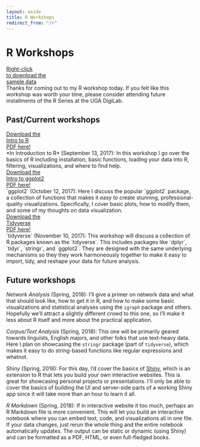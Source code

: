 ```yaml
---
layout: aside
title: R Workshops
redirect_from: "/r"
---
```


# R Workshops


<div class="biglink"><a href="/downloads/menu.csv" title="download data" class="nodot">Right-click<br />to download the<br/>sample data</a></div>
Thanks for coming out to my R workshop today. If you felt like this workshop was worth your time, please consider attending future installments of the R Series at the UGA DigiLab. 

## Past/Current workshops

<div class="biglink"><a href="/downloads/170912-intro-to-r-handout.pdf" title="download PDF" class="nodot">Download the <br />Intro to R<br/>PDF here!</a></div>
*In Introduction to R* (September 13, 2017): In this workshop I go over the basics of R including installation, basic functions, loading your data into R, filtering, visualizations, and where to find help. 

<div class="biglink"><a href="/downloads/171012-ggplot2_handout.pdf" title="download PDF" class="nodot">Download the <br />Intro to ggplot2<br/>PDF here!</a></div>
`ggplot2` (October 12, 2017): Here I discuss the popular `ggplot2` package, a collection of functions that makes it easy to create stunning, professional-quality visualizations. Specifically, I cover basic plots, how to modify them, and some of my thoughts on data visualization.

<div class="biglink"><a href="/downloads/171110-tidyverse_handout.pdf" title="download PDF" class="nodot">Download the <br />Tidyverse<br/>PDF here!</a></div>
`tidyverse` (November 10, 2017): This workshop will discuss a collection of R packages known as the `tidyverse`. This includes packages like `dplyr`, `tidyr`, `stringr`, and `ggplot2`. They are designed with the same underlying mechanisms so they they work harmoneously together to make it easy to import, tidy, and reshape your data for future analysis.



## Future workshops

*Network Analysis* (Spring, 2018): I’ll give a primer on network data and what that should look like, how to get it in R, and how to make some basic visualizations and statistical analyses using the `igraph` package and others. Hopefully we’ll attract a slightly different crowd to this one, so I’ll make it less about R itself and more about the practical application.

*Corpus/Text Analysis* (Spring, 2018): This one will be primarily geared towards linguists, English majors, and other folks that use text-heavy data. Here I plan on showcasing the `stringr` package (part of `tidyverse`), which makes it easy to do string-based functions like regular expressions and whatnot.

*Shiny* (Spring, 2018): For this day, I’d cover the basics of [Shiny](shiny.rstudio.com), which is an extension to R that lets you build your own interactive websites. This is great for showcasing personal projects or presentations. I'll only be able to cover the basics of building the UI and server-side parts of a working Shiny app since it will take more than an hour to learn it all.

*R Markdown* (Spring, 2018): If in interactive website it too much, perhaps an R Markdown file is more convenient. This will let you build an interactive notebook where you can embed text, code, and visualizations all in one file. If your data changes, just rerun the whole thing and the entire notebook automatically updates. The output can be static or dynamic (using Shiny) and can be formatted as a PDF, HTML, or even full-fledged books.